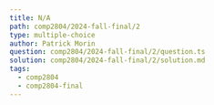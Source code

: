 ```yaml
---
title: N/A
path: comp2804/2024-fall-final/2
type: multiple-choice
author: Patrick Morin
question: comp2804/2024-fall-final/2/question.ts
solution: comp2804/2024-fall-final/2/solution.md
tags:
  - comp2804
  - comp2804-final
---
```

